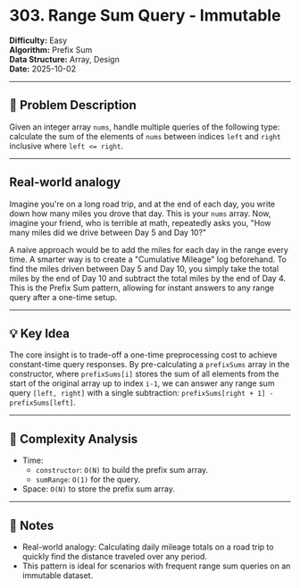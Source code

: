 # 303. Range Sum Query - Immutable

**Difficulty:** Easy  
**Algorithm:** Prefix Sum  
**Data Structure:** Array, Design  
**Date:** 2025-10-02  

---

## 📝 Problem Description
Given an integer array `nums`, handle multiple queries of the following type: calculate the sum of the elements of `nums` between indices `left` and `right` inclusive where `left <= right`.

---

## Real-world analogy
Imagine you're on a long road trip, and at the end of each day, you write down how many miles you drove that day. This is your `nums` array. Now, imagine your friend, who is terrible at math, repeatedly asks you, "How many miles did we drive between Day 5 and Day 10?"

A naive approach would be to add the miles for each day in the range every time. A smarter way is to create a "Cumulative Mileage" log beforehand. To find the miles driven between Day 5 and Day 10, you simply take the total miles by the end of Day 10 and subtract the total miles by the end of Day 4. This is the Prefix Sum pattern, allowing for instant answers to any range query after a one-time setup.

---

## 💡 Key Idea
The core insight is to trade-off a one-time preprocessing cost to achieve constant-time query responses. By pre-calculating a `prefixSums` array in the constructor, where `prefixSums[i]` stores the sum of all elements from the start of the original array up to index `i-1`, we can answer any range sum query `[left, right]` with a single subtraction: `prefixSums[right + 1] - prefixSums[left]`.

---

## 🧮 Complexity Analysis
- Time:
  - `constructor`: `O(N)` to build the prefix sum array.
  - `sumRange`: `O(1)` for the query.
- Space: `O(N)` to store the prefix sum array.

---

## 📖 Notes
- Real-world analogy: Calculating daily mileage totals on a road trip to quickly find the distance traveled over any period.
- This pattern is ideal for scenarios with frequent range sum queries on an immutable dataset.

